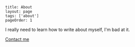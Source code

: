 ```
title: About
layout: page
tags: ['about']
pageOrder: 1
```

I really need to learn how to write about myself, I'm bad at it.

[Contact me](mailto:peter@macnaughton.info)
